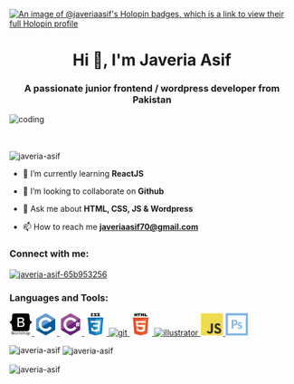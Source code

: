 [![An image of @javeriaasif's Holopin badges, which is a link to view their full Holopin profile](https://holopin.me/javeriaasif)](https://holopin.io/@javeriaasif)
<h1 align="center">Hi 👋, I'm Javeria Asif</h1>
<h3 align="center">A passionate junior frontend / wordpress developer from Pakistan</h3>

<img align="left" alt="coding" width="400" src="https://user-images.githubusercontent.com/59734313/157189039-c09b3e38-9f42-42c0-ab54-14f1574190a7.gif"/>

<br>
<br>
<br>

<p align="left"> <img src="https://komarev.com/ghpvc/?username=javeria-asif&label=Profile%20views&color=0e75b6&style=flat" alt="javeria-asif" /> </p>

- 🌱 I’m currently learning **ReactJS**

- 👯 I’m looking to collaborate on **Github**

- 💬 Ask me about **HTML, CSS, JS & Wordpress**

- 📫 How to reach me **javeriaasif70@gmail.com**

<h3 align="left">Connect with me:</h3>
<p align="left">
<a href="https://linkedin.com/in/javeria-asif-65b953256" target="blank"><img align="center" src="https://raw.githubusercontent.com/rahuldkjain/github-profile-readme-generator/master/src/images/icons/Social/linked-in-alt.svg" alt="javeria-asif-65b953256" height="30" width="40" /></a>
</p>

<h3 align="left">Languages and Tools:</h3>
<p align="left"> <a href="https://getbootstrap.com" target="_blank" rel="noreferrer"> <img src="https://raw.githubusercontent.com/devicons/devicon/master/icons/bootstrap/bootstrap-plain-wordmark.svg" alt="bootstrap" width="40" height="40"/> </a> <a href="https://www.cprogramming.com/" target="_blank" rel="noreferrer"> <img src="https://raw.githubusercontent.com/devicons/devicon/master/icons/c/c-original.svg" alt="c" width="40" height="40"/> </a> <a href="https://www.w3schools.com/cs/" target="_blank" rel="noreferrer"> <img src="https://raw.githubusercontent.com/devicons/devicon/master/icons/csharp/csharp-original.svg" alt="csharp" width="40" height="40"/> </a> <a href="https://www.w3schools.com/css/" target="_blank" rel="noreferrer"> <img src="https://raw.githubusercontent.com/devicons/devicon/master/icons/css3/css3-original-wordmark.svg" alt="css3" width="40" height="40"/> </a> <a href="https://git-scm.com/" target="_blank" rel="noreferrer"> <img src="https://www.vectorlogo.zone/logos/git-scm/git-scm-icon.svg" alt="git" width="40" height="40"/> </a> <a href="https://www.w3.org/html/" target="_blank" rel="noreferrer"> <img src="https://raw.githubusercontent.com/devicons/devicon/master/icons/html5/html5-original-wordmark.svg" alt="html5" width="40" height="40"/> </a> <a href="https://www.adobe.com/in/products/illustrator.html" target="_blank" rel="noreferrer"> <img src="https://www.vectorlogo.zone/logos/adobe_illustrator/adobe_illustrator-icon.svg" alt="illustrator" width="40" height="40"/> </a> <a href="https://developer.mozilla.org/en-US/docs/Web/JavaScript" target="_blank" rel="noreferrer"> <img src="https://raw.githubusercontent.com/devicons/devicon/master/icons/javascript/javascript-original.svg" alt="javascript" width="40" height="40"/> </a> <a href="https://www.photoshop.com/en" target="_blank" rel="noreferrer"> <img src="https://raw.githubusercontent.com/devicons/devicon/master/icons/photoshop/photoshop-line.svg" alt="photoshop" width="40" height="40"/> </a> </p>

<p><img align="left" src="https://github-readme-stats.vercel.app/api/top-langs?username=javeria-asif&show_icons=true&locale=en&layout=compact" alt="javeria-asif" /></p>

<p>&nbsp;<img align="center" src="https://github-readme-stats.vercel.app/api?username=javeria-asif&show_icons=true&locale=en" alt="javeria-asif" /></p>

<p><img align="center" src="https://github-readme-streak-stats.herokuapp.com/?user=javeria-asif&" alt="javeria-asif" /></p>
